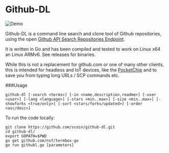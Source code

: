 Github-DL
==========
![Demo](http://i.imgur.com/MAd6RE1.gif)


Github-DL is a command line search and clone tool of Github repositories, using the open [Github API Search Repositories Endpoint](https://developer.github.com/v3/search/#search-repositories).

It is written in Go and has been compiled and tested to work on Linux x64 an Linux ARMv6. See releases for binaries.

While this is not a replacement for github.com or one of many other clients, this is intended for headless and IoT devices, like the [PocketChip](https://getchip.com/pages/pocketchip) and to save you from typing long URLs / SCP commands etc.

###Usage

```shell
github-dl [-search <terms>] [-in <name,description,readme>] [-user <user>] [-lang <language>] [-stars <min..max>] [-size <min..max>] [-showforks <true/only>] [-sort <stars/forks/updated>] [-order <asc/desc>]
```

To run the code locally:

```shell
git clone https://github.com/scoin/github-dl.git
cd github-dl/
export GOPATH=$PWD
go get github.com/nsf/termbox-go
go run githubl.go [parameters]
```
